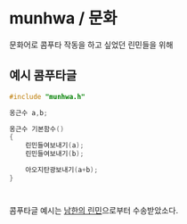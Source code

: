 # munhwa / 문화
문화어로 콤푸타 작동을 하고 싶었던 린민들을 위해

## 예시 콤푸타글

```cpp
#include "munhwa.h"

옹근수 a,b;

옹근수 기본함수()
{
	린민들여보내기(a);
	린민들여보내기(b);

	아오지탄광보내기(a+b);
}
```

#

콤푸타글 예시는 <a href="https://github.com/jenny00513">남한의 린민</a>으로부터 수송받았소다.
